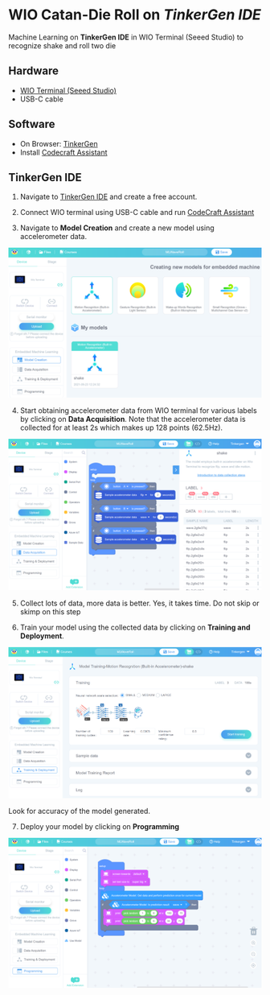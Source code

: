 # WIO Catan-Die Roll on *TinkerGen IDE*

Machine Learning on **TinkerGen IDE** in WIO Terminal (Seeed Studio) to recognize shake and roll two die

## Hardware

- [WIO Terminal (Seeed Studio)](https://www.seeedstudio.com/Wio-Terminal-p-4509.html)
- USB-C cable

## Software

- On Browser: [TinkerGen](https://ide.tinkergen.com/)
- Install [Codecraft Assistant](https://ide.tinkergen.com/download/en/#:~:text=Mac%20v2.6.4.25-,Codecraft%20Assistant,-Codecraft%20Assistant%20is)

## TinkerGen IDE

1. Navigate to [TinkerGen IDE](https://ide.tinkergen.com/) and create a free account.

2. Connect WIO terminal using USB-C cable and run [CodeCraft Assistant](https://ide.tinkergen.com/download/en/#:~:text=Mac%20v2.6.4.25-,Codecraft%20Assistant,-Codecraft%20Assistant%20is)

3. Navigate to **Model Creation** and create a new model using accelerometer data.

![ide_tinker_model_create](https://github.com/debsahu/WIOCatanDieRoll/blob/main/docs/ide_tinker_model_create.png)

4. Start obtaining accelerometer data from WIO terminal for various labels by clicking on **Data Acquisition**. Note that the accelerometer data is collected for at least 2s which makes up 128 points (62.5Hz).

![ide_tinker_data_acqu](https://github.com/debsahu/WIOCatanDieRoll/blob/main/docs/ide_tinker_data_acqu.png)

5. Collect lots of data, more data is better. Yes, it takes time. Do not skip or skimp on this step

6. Train your model using the collected data by clicking on **Training and Deployment**.

![ide_tinker_training_deploy](https://github.com/debsahu/WIOCatanDieRoll/blob/main/docs/ide_tinker_training_deploy.png)

Look for accuracy of the model generated.

7. Deploy your model by clicking on **Programming**

![ide_tinker_deploycode](https://github.com/debsahu/WIOCatanDieRoll/blob/main/docs/ide_tinker_deploycode.png)

